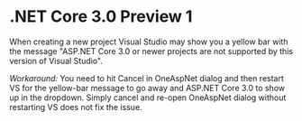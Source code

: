 # .NET Core 3.0 Preview 1

When creating a new project Visual Studio may show you a yellow bar with the message "ASP.NET Core 3.0 or newer projects are not supported by this version of Visual Studio". 

*Workaround:* You need to hit Cancel in OneAspNet dialog and then restart VS for the yellow-bar message to go away and ASP.NET Core 3.0 to show up in the dropdown. Simply cancel and re-open OneAspNet dialog without restarting VS does not fix the issue.
